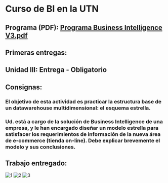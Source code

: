 # Curso de BI en la UTN
## Programa (PDF): [Programa Business Intelligence V3.pdf](https://github.com/agustinrp/Business-Intelligence-UTN/files/6254845/Programa.Business.Intelligence.V3.pdf)
## Primeras entregas:
## Unidad III: Entrega - Obligatorio
## Consignas:
### El objetivo de esta actividad es practicar la estructura base de un datawarehouse multidimensional: el esquema estrella. 
### Ud. está a cargo de la solución de Business Intelligence de una empresa, y le han encargado diseñar un modelo estrella para satisfacer los requerimientos de información de la nueva área de e-commerce (tienda on-line). Debe explicar brevemente el modelo y sus conclusiones.
## Trabajo entregado: 
![1](https://user-images.githubusercontent.com/58674979/113514727-a9907c80-9546-11eb-9696-39e836fee913.png)
![2](https://user-images.githubusercontent.com/58674979/113514748-d775c100-9546-11eb-98f1-b26f72437045.png)
![3](https://user-images.githubusercontent.com/58674979/113514760-e6f50a00-9546-11eb-82dd-3ba534e249d7.png)


